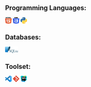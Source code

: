 ## Programming Languages:
<a href="https://www.w3.org/TR/html5/" title="HTML5"><img src="./icons/html-5.svg" alt="HTML5" width="21px" height="21px"></a>
<a href="https://www.w3.org/TR/CSS/" title="CSS3"><img src="./icons/css-3.svg" alt="CSS3" width="21px" height="21px"></a>
<a href="https://www.python.org/" title="Python"><img src="./icons/python.svg" alt="Python" width="21" height="21"></a>

## Databases:
<a href="https://www.sqlite.org/docs.html" title="SQLite"><img src="./icons/sqlite.svg" alt="SQLite" width="42" height="21"></a>

## Toolset:
<a href="https://code.visualstudio.com/" title="Visual Studio Code"><img src="./icons/visual-studio-code.svg" alt="Visual Studio Code" width="21px" height="21px"></a>
<a href="https://git-scm.com/" title="Git"><img src="./icons/git-icon.svg" alt="Git" width="21px" height="21px"></a>
<a href="https://www.jetbrains.com/webstorm/" title="WebStorm"><img src="./icons/webstorm.svg" alt="WebStorm" width="21px" height="21px"></a>




